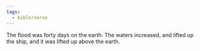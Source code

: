 ```yaml
---
tags:
  - bible/verse
---
```

The flood was forty days on the earth. The waters increased, and lifted up the ship, and it was lifted up above the earth.
